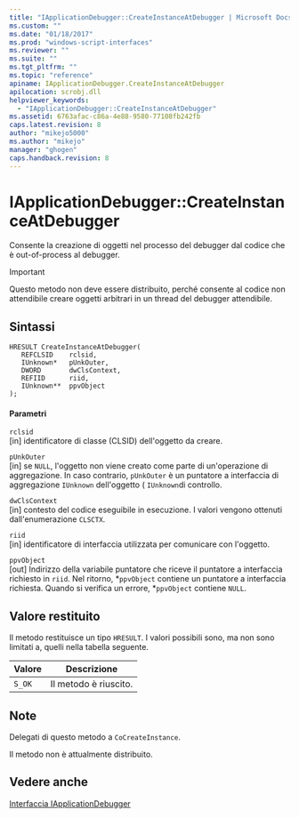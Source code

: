 ```yaml
---
title: "IApplicationDebugger::CreateInstanceAtDebugger | Microsoft Docs"
ms.custom: ""
ms.date: "01/18/2017"
ms.prod: "windows-script-interfaces"
ms.reviewer: ""
ms.suite: ""
ms.tgt_pltfrm: ""
ms.topic: "reference"
apiname: IApplicationDebugger.CreateInstanceAtDebugger
apilocation: scrobj.dll
helpviewer_keywords: 
  - "IApplicationDebugger::CreateInstanceAtDebugger"
ms.assetid: 6763afac-c86a-4e88-9580-77108fb242fb
caps.latest.revision: 8
author: "mikejo5000"
ms.author: "mikejo"
manager: "ghogen"
caps.handback.revision: 8
---
```

# IApplicationDebugger::CreateInstanceAtDebugger
Consente la creazione di oggetti nel processo del debugger dal codice che è out\-of\-process al debugger.  
  
> [!IMPORTANT]
>  Questo metodo non deve essere distribuito, perché consente al codice non attendibile creare oggetti arbitrari in un thread del debugger attendibile.  
  
## Sintassi  
  
```  
HRESULT CreateInstanceAtDebugger(  
   REFCLSID    rclsid,  
   IUnknown*   pUnkOuter,  
   DWORD       dwClsContext,  
   REFIID      riid,  
   IUnknown**  ppvObject  
);  
```  
  
#### Parametri  
 `rclsid`  
 \[in\] identificatore di classe \(CLSID\) dell'oggetto da creare.  
  
 `pUnkOuter`  
 \[in\] se `NULL`, l'oggetto non viene creato come parte di un'operazione di aggregazione.  In caso contrario, `pUnkOuter` è un puntatore a interfaccia di aggregazione `IUnknown` dell'oggetto \( `IUnknown`di controllo.  
  
 `dwClsContext`  
 \[in\] contesto del codice eseguibile in esecuzione.  I valori vengono ottenuti dall'enumerazione `CLSCTX`.  
  
 `riid`  
 \[in\] identificatore di interfaccia utilizzata per comunicare con l'oggetto.  
  
 `ppvObject`  
 \[out\] Indirizzo della variabile puntatore che riceve il puntatore a interfaccia richiesto in `riid`.  Nel ritorno, \*`ppvObject` contiene un puntatore a interfaccia richiesta.  Quando si verifica un errore, \*`ppvObject` contiene `NULL`.  
  
## Valore restituito  
 Il metodo restituisce un tipo `HRESULT`.  I valori possibili sono, ma non sono limitati a, quelli nella tabella seguente.  
  
|Valore|Descrizione|  
|------------|-----------------|  
|`S_OK`|Il metodo è riuscito.|  
  
## Note  
 Delegati di questo metodo a `CoCreateInstance`.  
  
 Il metodo non è attualmente distribuito.  
  
## Vedere anche  
 [Interfaccia IApplicationDebugger](../../winscript/reference/iapplicationdebugger-interface.md)